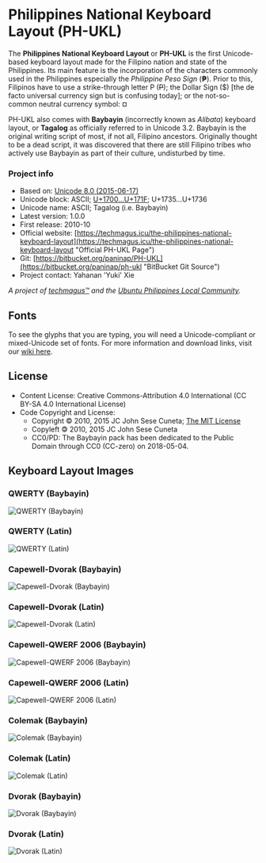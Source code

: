 ﻿# Philippines National Keyboard Layout (PH-UKL)
The **Philippines National Keyboard Layout** or **PH-UKL** is the first Unicode-based keyboard layout made for the Filipino nation and state of the Philippines. Its main feature is the incorporation of the characters commonly used in the Philippines especially the _Philippine Peso Sign_ (**₱**). Prior to this, Filipinos have to use a strike-through letter P (~~P~~); the Dollar Sign ($) [the de facto universal currency sign but is confusing today]; or the not-so-common neutral currency symbol: ¤

PH-UKL also comes with **Baybayin** (incorrectly known as _Alibata_) keyboard layout, or **Tagalog** as officially referred to in Unicode 3.2. Baybayin is the original writing script of most, if not all, Filipino ancestors. Originally thought to be a dead script, it was discovered that there are still Filipino tribes who actively use Baybayin as part of their culture, undisturbed by time.

### Project info
  * Based on: [Unicode 8.0 (2015-06-17)]
  * Unicode block: ASCII; [U+1700…U+171F]; U+1735…U+1736
  * Unicode name: ASCII; Tagalog (i.e. Baybayin)
  * Latest version: 1.0.0
  * First release: 2010-10
  * Official website: [https://techmagus.icu/the-philippines-national-keyboard-layout](https://techmagus.icu/the-philippines-national-keyboard-layout "Official PH-UKL Page")
  * Git: [https://bitbucket.org/paninap/PH-UKL](https://bitbucket.org/paninap/ph-ukl "BitBucket Git Source")
  * Project contact: Yahanan 'Yuki' Xie

_A project of [techmagus™] and the [Ubuntu Philippines Local Community]._

## Fonts
To see the glyphs that you are typing, you will need a Unicode-compliant or mixed-Unicode set of fonts. For more information and download links, visit our [wiki here](https://bitbucket.org/paninap/ph-ukl/wiki/Fonts "Fonts").

## License
  * Content License: Creative Commons-Attribution 4.0 International (CC BY-SA 4.0 International License)
  * Code Copyright and License:
      * Copyright © 2010, 2015 JC John Sese Cuneta; [The MIT License](https://bitbucket.org/paninap/ph-ukl/wiki/License "LICENSE")
      * Copyleft 🄯 2010, 2015 JC John Sese Cuneta
      * CC0/PD: The Baybayin pack has been dedicated to the Public Domain through CC0 (CC-zero) on 2018-05-04.

## Keyboard Layout Images
### QWERTY (Baybayin)
![QWERTY (Baybayin)](https://lh3.ggpht.com/_tG11xBRpOKo/TMUmw9zmCtI/AAAAAAAAAJE/qnhSrVJsjcE/s800/Philippines-QWERTY%20%28Baybayin%29.png "QWERTY (Baybayin)")

### QWERTY (Latin)
![QWERTY (Latin)](https://lh4.ggpht.com/_tG11xBRpOKo/TMV95mMEDwI/AAAAAAAAAJg/11Wq1l7qJR0/s800/Philippines-QWERTY%20%28Latin%29.png "QWERTY (Latin)")

### Capewell-Dvorak (Baybayin)
![Capewell-Dvorak (Baybayin)](https://lh6.ggpht.com/_tG11xBRpOKo/TMUmmdtDkYI/AAAAAAAAAIk/o9IQ2sYO4Rc/s800/Philippines-Capewell-Dvorak%20%28Baybayin%29.png "Capewell-Dvorak (Baybayin)")

### Capewell-Dvorak (Latin)
![Capewell-Dvorak (Latin)](https://lh5.googleusercontent.com/-xChQTHhK6Iw/TncoSbPopxI/AAAAAAAAAVQ/dhuuLg7synY/s800/Philippines-Capewell-Dvorak%252520%252528Latin%252529.png "Capewell-Dvorak (Latin)")

### Capewell-QWERF 2006 (Baybayin)
![Capewell-QWERF 2006 (Baybayin)](https://lh6.ggpht.com/_tG11xBRpOKo/TMUmmvwm9TI/AAAAAAAAAIs/J_izftqK63A/s800/Philippines-Capewell-QWERF%202006%20%28Baybayin%29.png "Capewell-QWERF 2006 (Baybayin)")

### Capewell-QWERF 2006 (Latin)
![Capewell-QWERF 2006 (Latin)](https://lh6.googleusercontent.com/-tfoM8zo9sLE/TncoSZAlJeI/AAAAAAAAAVQ/2fxkt7XI4Ms/s800/Philippines-Capewell-QWERF%2525202006%252520%252528Latin%252529.png "Capewell-QWERF 2006 (Latin)")

### Colemak (Baybayin)
![Colemak (Baybayin)](https://lh6.ggpht.com/_tG11xBRpOKo/TMUmsznBcHI/AAAAAAAAAI0/APWcSe3ke20/s800/Philippines-Colemak%20%28Baybayin%29.png "Colemak (Baybayin)")

### Colemak (Latin)
![Colemak (Latin)](https://lh5.googleusercontent.com/-CPWwSnkvJ5o/TncoS0gmAkI/AAAAAAAAAVQ/t_XosFtEEl4/s800/Philippines-Colemak%252520%252528Latin%252529.png "Colemak (Latin)")

### Dvorak (Baybayin)
![Dvorak (Baybayin)](https://lh5.ggpht.com/_tG11xBRpOKo/TMUms23k0aI/AAAAAAAAAI8/3cqCsE9ibnc/s800/Philippines-Dvorak%20%28Baybayin%29.png "Dvorak (Baybayin)")

### Dvorak (Latin)
![Dvorak (Latin)](https://lh3.googleusercontent.com/-IPzJrxh1_vg/TncoS7FQ61I/AAAAAAAAAVQ/65UR2jN6Aes/s800/Philippines-Dvorak%252520Simplified%252520%252528Latin%252529.png "Dvorak (Latin)")

[techmagus™]: https://techmagus.ninja "techmagus™"
[Ubuntu Philippines Local Community]: http://loco.ubuntu.com/teams/loco-philippine-team/ "Ubuntu Philippines LoCo"
[U+1700…U+171F]: http://www.unicode.org/charts/PDF/U1700.pdf "Official Unicode Consortium code chart for Tagalog (PDF)"
[Unicode 8.0 (2015-06-17)]: http://blog.unicode.org/2015/06/announcing-unicode-standard-version-80.html "Announcing The Unicode® Standard, Version 8.0"
[Paninap Services]: https://bitbucket.org/paninap "Paninap Services Git"
